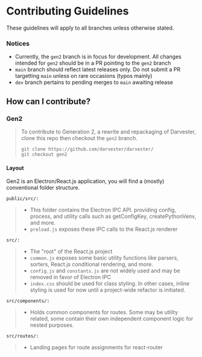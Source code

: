 # Contributing Guidelines

These guidelines will apply to all branches unless otherwise stated.

### Notices
- Currently, the `gen2` branch is in focus for development. All changes intended for `gen2` should be in a PR pointing to the `gen2` branch
- `main` branch should reflect latest releases only. Do not submit a PR targetting `main` unless on rare occasions (typos mainly)
- `dev` branch pertains to pending merges to `main` awaiting release

## How can I contribute?

### Gen2

> To contribute to Generation 2, a rewrite and repackaging of Darvester, clone this repo then checkout the `gen2` branch.
> ```
> git clone https://github.com/darvester/darvester/
> git checkout gen2
> ```

#### Layout
Gen2 is an Electron/React.js application, you will find a (mostly) conventional folder structure.  

`public/src/:`
> - This folder contains the Electron IPC API. providing config, process, and utility calls such as getConfigKey, createPythonVenv, and more.
> - `preload.js` exposes these IPC calls to the React.js renderer

`src/:`
> - The "root" of the React.js project
> - `common.js` exposes some basic utility functions like parsers, sorters, React.js conditional rendering, and more.
> - `config.js` and `constants.js` are not widely used and may be removed in favor of Electron IPC
> - `index.css` should be used for class styling. In other cases, inline styling is used for now until a project-wide refactor is initiated.

`src/components/:`
> - Holds common components for routes. Some may be utility related, some contain their own independent component logic for nested purposes.

`src/routes/:`
> - Landing pages for route assignments for react-router
